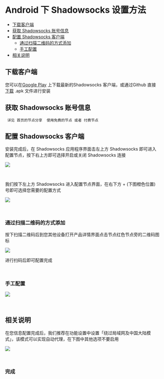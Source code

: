# Android 下 Shadowsocks 设置方法


- [下载客户端](#下载客户端)
- [获取 Shadowsocks 账号信息](#获取-shadowsocks-账号信息)
- [配置 Shadowsocks 客户端](#配置-shadowsocks-客户端)
	- [通过扫描二维码的方式添加](#通过扫描二维码的方式添加)
	- [手工配置](#手工配置)
- [相关说明](#相关说明)


## 下载客户端  

您可以在[Google Play](https://play.google.com/store/apps/details?id=com.github.shadowsocks) 上下载最新的Shadowsocks 客户端，或通过Github 直接[下载](https://github.com/shadowsocks/shadowsocks-android/releases) .apk 文件进行安装

## 获取 Shadowsocks 账号信息

     详见 首页的节点分享  使用免费的节点 或者 付费节点  
     
     

## 配置 Shadowsocks 客户端

安装完成后，在 Shadowsocks 应用程序界面击左上方 Shadowsocks 即可进入配置节点，按下右上方即可选择开启或关闭 Shadowsocks 连接

![](https://i.postimg.cc/HnDnTY0P/android-1.png)  

<br/>

我们按下左上方 Shadowsocks 进入配置节点界面，在右下方 + (下图橙色位置)号即可选择您需要的配置方式

![](https://i.postimg.cc/ZqnCcDKj/android-2.png)  


<br/>

### 通过扫描二维码的方式添加

按下扫描二维码后到您其他设备打开产品详情界面点击节点红色节点旁的二维码图标

![](https://i.postimg.cc/bYkd3npX/android-3.png)

进行扫码后即可配置完成  


<br/>

### 手工配置

![](https://i.postimg.cc/BbT66rMZ/android-4.jpg)  

<br/>


## 相关说明

在您信息配置完成后，我们推荐在功能设置中设置「绕过局域网及中国大陆模式」，该模式可以实现自动代理，在下图中其他选项不要启用

![](https://i.postimg.cc/7L5Z7GmW/android-5.png)  

<br/>

### 完成

